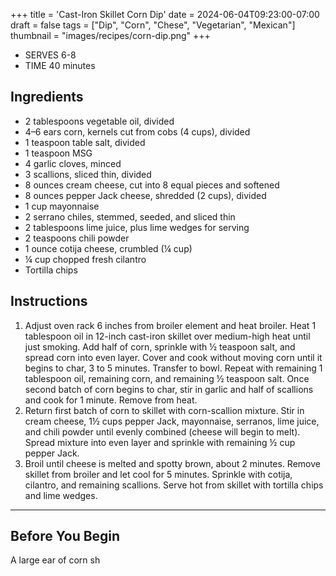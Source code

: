 +++
title = 'Cast-Iron Skillet Corn Dip'
date = 2024-06-04T09:23:00-07:00
draft = false
tags = ["Dip", "Corn", "Chese", "Vegetarian", "Mexican"]
thumbnail = "images/recipes/corn-dip.png"
+++

- SERVES 6-8
- TIME 40 minutes

## Ingredients

- 2 tablespoons vegetable oil, divided
- 4–6 ears corn, kernels cut from cobs (4 cups), divided
- 1 teaspoon table salt, divided
- 1 teaspoon MSG
- 4 garlic cloves, minced
- 3 scallions, sliced thin, divided
- 8 ounces cream cheese, cut into 8 equal pieces and softened
- 8 ounces pepper Jack cheese, shredded (2 cups), divided
- 1 cup mayonnaise
- 2 serrano chiles, stemmed, seeded, and sliced thin
- 2 tablespoons lime juice, plus lime wedges for serving
- 2 teaspoons chili powder
- 1 ounce cotija cheese, crumbled (¼ cup)
- ¼ cup chopped fresh cilantro
- Tortilla chips

## Instructions

1. Adjust oven rack 6 inches from broiler element and heat broiler. Heat 1 tablespoon oil in 12-inch cast-iron skillet over medium-high heat until just smoking. Add half of corn, sprinkle with ½ teaspoon salt, and spread corn into even layer. Cover and cook without moving corn until it begins to char, 3 to 5 minutes. Transfer to bowl. Repeat with remaining 1 tablespoon oil, remaining corn, and remaining ½ teaspoon salt. Once second batch of corn begins to char, stir in garlic and half of scallions and cook for 1 minute. Remove from heat.
2. Return first batch of corn to skillet with corn-scallion mixture. Stir in cream cheese, 1½ cups pepper Jack, mayonnaise, serranos, lime juice, and chili powder until evenly combined (cheese will begin to melt). Spread mixture into even layer and sprinkle with remaining ½ cup pepper Jack.
3. Broil until cheese is melted and spotty brown, about 2 minutes. Remove skillet from broiler and let cool for 5 minutes. Sprinkle with cotija, cilantro, and remaining scallions. Serve hot from skillet with tortilla chips and lime wedges.

***

## Before You Begin

A large ear of corn sh